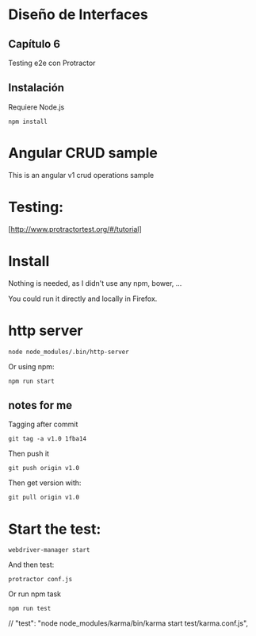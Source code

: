 # Diseño de Interfaces
## Capítulo 6
Testing e2e con Protractor

## Instalación
Requiere Node.js
```
npm install
```
# Angular CRUD sample
This is an angular v1 crud operations sample

# Testing:
[http://www.protractortest.org/#/tutorial]

# Install
Nothing is needed, as I didn't use any npm, bower, ...

You could run it directly and locally in Firefox.

# http server

```
node node_modules/.bin/http-server
```
Or using npm:
```
npm run start
```

## notes for me
Tagging after commit
```
git tag -a v1.0 1fba14
```

Then push it
```
git push origin v1.0
```

Then get version with:
```
git pull origin v1.0
```
# Start the test:
```
webdriver-manager start
```
And then test:
```
protractor conf.js
```
Or run npm task
```
npm run test
```
   // "test": "node node_modules/karma/bin/karma start test/karma.conf.js",